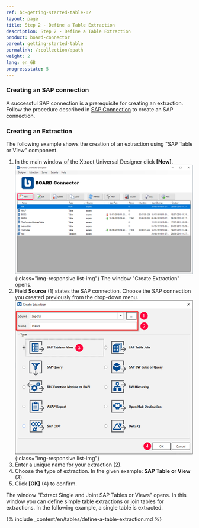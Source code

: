 ```yaml
---
ref: bc-getting-started-table-02
layout: page
title: Step 2 - Define a Table Extraction
description: Step 2 - Define a Table Extraction
product: board-connector
parent: getting-started-table
permalink: /:collection/:path
weight: 2
lang: en_GB
progressstate: 5
---
```


### Creating an SAP connection

A successful SAP connection is a prerequisite for creating an extraction. Follow the procedure described in [SAP Connection](../introduction/sap-connection) to create an SAP connection.

### Creating an Extraction

The following example shows the creation of an extraction using "SAP Table or View" component.<br>
1. In the main window of the Xtract Universal Designer click **[New]**.  
![Create-New-Table-Extraction](/img/content/bc_extraction_anlegen.png){:class="img-responsive list-img"}
The window "Create Extraction" opens. <br>
2. Field **Source** (1) states the SAP connection. Choose the SAP connection you created previously from the drop-down menu. 
![Add-Extraction](/img/content/bc_tabellen_extraktion_anlegen.png){:class="img-responsive list-img"}
3. Enter a unique name for your extraction (2).
4. Choose the type of extraction. In the given example: **SAP Table or View** (3). <br>
5. Click **[OK]** (4) to confirm.

The window "Extract Single and Joint SAP Tables or Views" opens. 
In this window you can define simple table extractions or join tables for extractions. In the following example, a single table is extracted. <br>


{% include _content/en/tables/define-a-table-extraction.md  %}


